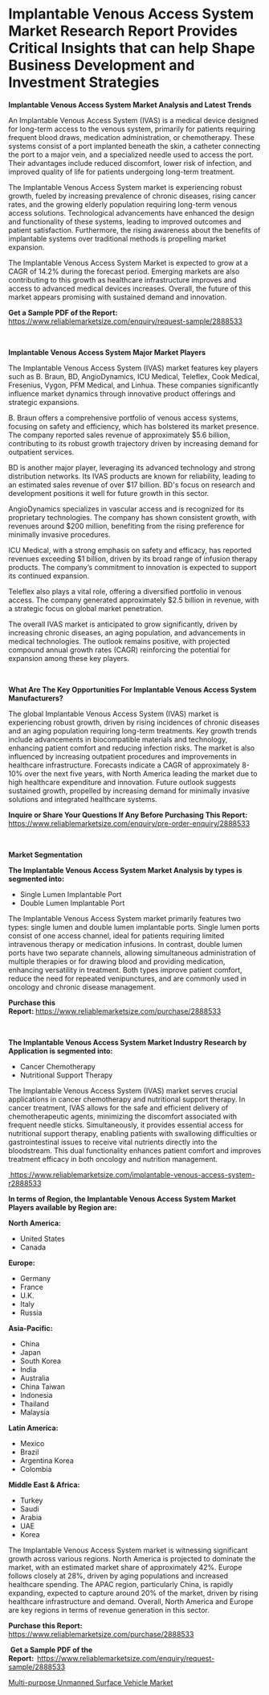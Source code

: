 <p><h1>Implantable Venous Access System Market Research Report Provides Critical Insights that can help Shape Business Development and Investment Strategies</h1></p><p><strong>Implantable Venous Access System Market Analysis and Latest Trends</strong></p>
<p><p>An Implantable Venous Access System (IVAS) is a medical device designed for long-term access to the venous system, primarily for patients requiring frequent blood draws, medication administration, or chemotherapy. These systems consist of a port implanted beneath the skin, a catheter connecting the port to a major vein, and a specialized needle used to access the port. Their advantages include reduced discomfort, lower risk of infection, and improved quality of life for patients undergoing long-term treatment.</p><p>The Implantable Venous Access System market is experiencing robust growth, fueled by increasing prevalence of chronic diseases, rising cancer rates, and the growing elderly population requiring long-term venous access solutions. Technological advancements have enhanced the design and functionality of these systems, leading to improved outcomes and patient satisfaction. Furthermore, the rising awareness about the benefits of implantable systems over traditional methods is propelling market expansion.</p><p>The Implantable Venous Access System Market is expected to grow at a CAGR of 14.2% during the forecast period. Emerging markets are also contributing to this growth as healthcare infrastructure improves and access to advanced medical devices increases. Overall, the future of this market appears promising with sustained demand and innovation.</p></p>
<p><strong>Get a Sample PDF of the Report:&nbsp;</strong> <a href="https://www.reliablemarketsize.com/enquiry/request-sample/2888533?utm_campaign=3298&utm_medium=2&utm_source=Github&utm_content=ia&utm_term=14032025&utm_id=implantable-venous-access-system">https://www.reliablemarketsize.com/enquiry/request-sample/2888533</a></p>
<p>&nbsp;</p>
<p><strong>Implantable Venous Access System Major Market Players</strong></p>
<p><p>The Implantable Venous Access System (IVAS) market features key players such as B. Braun, BD, AngioDynamics, ICU Medical, Teleflex, Cook Medical, Fresenius, Vygon, PFM Medical, and Linhua. These companies significantly influence market dynamics through innovative product offerings and strategic expansions.</p><p>B. Braun offers a comprehensive portfolio of venous access systems, focusing on safety and efficiency, which has bolstered its market presence. The company reported sales revenue of approximately $5.6 billion, contributing to its robust growth trajectory driven by increasing demand for outpatient services.</p><p>BD is another major player, leveraging its advanced technology and strong distribution networks. Its IVAS products are known for reliability, leading to an estimated sales revenue of over $17 billion. BD's focus on research and development positions it well for future growth in this sector.</p><p>AngioDynamics specializes in vascular access and is recognized for its proprietary technologies. The company has shown consistent growth, with revenues around $200 million, benefiting from the rising preference for minimally invasive procedures.</p><p>ICU Medical, with a strong emphasis on safety and efficacy, has reported revenues exceeding $1 billion, driven by its broad range of infusion therapy products. The company’s commitment to innovation is expected to support its continued expansion.</p><p>Teleflex also plays a vital role, offering a diversified portfolio in venous access. The company generated approximately $2.5 billion in revenue, with a strategic focus on global market penetration.</p><p>The overall IVAS market is anticipated to grow significantly, driven by increasing chronic diseases, an aging population, and advancements in medical technologies. The outlook remains positive, with projected compound annual growth rates (CAGR) reinforcing the potential for expansion among these key players.</p></p>
<p>&nbsp;</p>
<p><strong>What Are The Key Opportunities For Implantable Venous Access System Manufacturers?</strong></p>
<p><p>The global Implantable Venous Access System (IVAS) market is experiencing robust growth, driven by rising incidences of chronic diseases and an aging population requiring long-term treatments. Key growth trends include advancements in biocompatible materials and technology, enhancing patient comfort and reducing infection risks. The market is also influenced by increasing outpatient procedures and improvements in healthcare infrastructure. Forecasts indicate a CAGR of approximately 8-10% over the next five years, with North America leading the market due to high healthcare expenditure and innovation. Future outlook suggests sustained growth, propelled by increasing demand for minimally invasive solutions and integrated healthcare systems.</p></p>
<p><strong>Inquire or Share Your Questions If Any Before Purchasing This Report:</strong> <a href="https://www.reliablemarketsize.com/enquiry/pre-order-enquiry/2888533?utm_campaign=3298&utm_medium=2&utm_source=Github&utm_content=ia&utm_term=14032025&utm_id=implantable-venous-access-system">https://www.reliablemarketsize.com/enquiry/pre-order-enquiry/2888533</a></p>
<p>&nbsp;</p>
<p><strong>Market Segmentation</strong></p>
<p><strong>The Implantable Venous Access System Market Analysis by types is segmented into:</strong></p>
<p><ul><li> Single Lumen Implantable Port</li><li>Double Lumen Implantable Port </li></ul></p>
<p><p>The Implantable Venous Access System market primarily features two types: single lumen and double lumen implantable ports. Single lumen ports consist of one access channel, ideal for patients requiring limited intravenous therapy or medication infusions. In contrast, double lumen ports have two separate channels, allowing simultaneous administration of multiple therapies or for drawing blood and providing medication, enhancing versatility in treatment. Both types improve patient comfort, reduce the need for repeated venipunctures, and are commonly used in oncology and chronic disease management.</p></p>
<p><strong>Purchase this Report:&nbsp;</strong><a href="https://www.reliablemarketsize.com/purchase/2888533?utm_campaign=3298&utm_medium=2&utm_source=Github&utm_content=ia&utm_term=14032025&utm_id=implantable-venous-access-system">https://www.reliablemarketsize.com/purchase/2888533</a></p>
<p>&nbsp;</p>
<p><strong>The Implantable Venous Access System Market Industry Research by Application is segmented into:</strong></p>
<p><ul><li> Cancer Chemotherapy</li><li>Nutritional Support Therapy </li></ul></p>
<p><p>The Implantable Venous Access System (IVAS) market serves crucial applications in cancer chemotherapy and nutritional support therapy. In cancer treatment, IVAS allows for the safe and efficient delivery of chemotherapeutic agents, minimizing the discomfort associated with frequent needle sticks. Simultaneously, it provides essential access for nutritional support therapy, enabling patients with swallowing difficulties or gastrointestinal issues to receive vital nutrients directly into the bloodstream. This dual functionality enhances patient comfort and improves treatment efficacy in both oncology and nutrition management.</p></p>
<p><a href="https://www.reliablemarketsize.com/implantable-venous-access-system-r2888533?utm_campaign=3298&utm_medium=2&utm_source=Github&utm_content=ia&utm_term=14032025&utm_id=implantable-venous-access-system">&nbsp;https://www.reliablemarketsize.com/implantable-venous-access-system-r2888533</a></p>
<p><strong>In terms of Region, the Implantable Venous Access System Market Players available by Region are:</strong></p>
<p>
    <p> <strong> North America: </strong>
        <ul>
            <li>United States</li>
            <li>Canada</li>
        </ul>
        </p> 
    <p> <strong> Europe: </strong>
        <ul>
            <li>Germany</li>
            <li>France</li>
            <li>U.K.</li>
            <li>Italy</li>
            <li>Russia</li>
        </ul>
        </p> 
    <p> <strong> Asia-Pacific: </strong>
        <ul>
            <li>China</li>
            <li>Japan</li>
            <li>South Korea</li>
            <li>India</li>
            <li>Australia</li>
            <li>China Taiwan</li>
            <li>Indonesia</li>
            <li>Thailand</li>
            <li>Malaysia</li>
        </ul>
        </p> 
    <p> <strong> Latin America: </strong>
        <ul>
            <li>Mexico</li>
            <li>Brazil</li>
            <li>Argentina Korea</li>
            <li>Colombia</li>
        </ul>
        </p> 
    <p> <strong> Middle East & Africa: </strong>
        <ul>
            <li>Turkey</li>
            <li>Saudi</li>
            <li>Arabia</li>
            <li>UAE</li>
            <li>Korea</li>
        </ul>
    </p>
    </p>
<p><p>The Implantable Venous Access System market is witnessing significant growth across various regions. North America is projected to dominate the market, with an estimated market share of approximately 42%. Europe follows closely at 28%, driven by aging populations and increased healthcare spending. The APAC region, particularly China, is rapidly expanding, expected to capture around 20% of the market, driven by rising healthcare infrastructure and demand. Overall, North America and Europe are key regions in terms of revenue generation in this sector.</p></p>
<p><strong>Purchase this Report: </strong><a href="https://www.reliablemarketsize.com/purchase/2888533?utm_campaign=3298&utm_medium=2&utm_source=Github&utm_content=ia&utm_term=14032025&utm_id=implantable-venous-access-system">https://www.reliablemarketsize.com/purchase/2888533</a></p>
<p>&nbsp;<strong>Get a Sample PDF of the Report:&nbsp;&nbsp;</strong><a href="https://www.reliablemarketsize.com/enquiry/request-sample/2888533?utm_campaign=3298&utm_medium=2&utm_source=Github&utm_content=ia&utm_term=14032025&utm_id=implantable-venous-access-system">https://www.reliablemarketsize.com/enquiry/request-sample/2888533</a></p>
<p><strong></strong></p>
<p><p><a href="https://github.com/nacrehuipie/Market-Research-Report-List-1/blob/main/multi-purpose-unmanned-surface-vehicle-market.md?utm_campaign=3298&utm_medium=2&utm_source=Github&utm_content=ia&utm_term=14032025&utm_id=implantable-venous-access-system">Multi-purpose Unmanned Surface Vehicle Market</a></p></p>